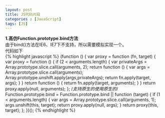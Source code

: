 ```yaml
---
layout: post
title: JS代码片段
categories : [JavaScript]
tags: [JS]
---
```


**1.高仿Function.prototype.bind方法**  
由于bind()方法在IE6、IE7下不支持，所以需要模拟实现一个。  
代码如下     
{% highlight javascript %}
(function () {
            var proxy = function (fn, target) {
                var proxy = function () {
                    if (2 < arguments.length) { 
                        var privateArgs = Array.prototype.slice.call(arguments, 2); 
                        return function () {
                            var args = Array.prototype.slice.call(arguments);
                            Array.prototype.unshift.apply(args,privateArgs);
                            return fn.apply(target, args);
                        }
                    }
                    return function () {
                        return fn.apply(target, arguments);
                    }
                }
                return proxy.apply(null, arguments);
            };
            /*支持原生的使用原生的*/
            Function.prototype.bind = Function.prototype.bind ||
            function (target) {
                if (1 < arguments.length) {
                    var args = Array.prototype.slice.call(arguments, 1); 
                    args.unshift(this, target);
                    return proxy.apply(null, args);
                }
                return proxy(this, target);
            };
})();
{% endhighlight %}
